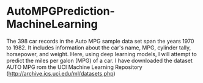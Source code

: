 # AutoMPGPrediction-MachineLearning
 
The 398 car records in the Auto MPG sample data set span the years 1970 to 1982. It includes information about the car's name, MPG, cylinder tally, horsepower, and weight. Here, using deep learning models, I will attempt to predict the miles per galon (MPG) of a car. I have downloaded the dataset AUTO MPG rom the UCI Machine Learning Repository (http://archive.ics.uci.edu/ml/datasets.php)

